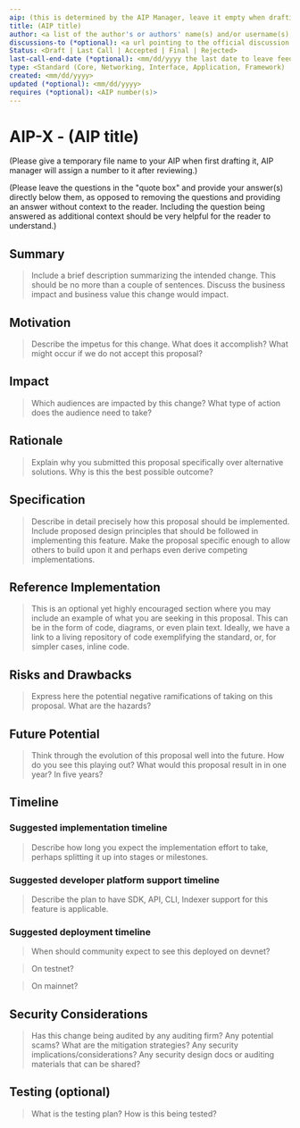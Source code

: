 ```yaml
---
aip: (this is determined by the AIP Manager, leave it empty when drafting)
title: (AIP title)
author: <a list of the author's or authors' name(s) and/or username(s), or name(s) and email(s). Details are below.>
discussions-to (*optional): <a url pointing to the official discussion thread>
Status: <Draft | Last Call | Accepted | Final | Rejected>
last-call-end-date (*optional): <mm/dd/yyyy the last date to leave feedbacks and reviews>
type: <Standard (Core, Networking, Interface, Application, Framework) | Informational | Process>
created: <mm/dd/yyyy>
updated (*optional): <mm/dd/yyyy>
requires (*optional): <AIP number(s)>
---
```


# AIP-X - (AIP title)
  
(Please give a temporary file name to your AIP when first drafting it, AIP manager will assign a number to it after reviewing.)

(Please leave the questions in the "quote box" and provide your answer(s) directly below them, as opposed to removing the questions and providing an answer without context to the reader. Including the question being answered as additional context should be very helpful for the reader to understand.)

## Summary

 > Include a brief description summarizing the intended change. This should be no more than a couple of sentences. Discuss the business impact and business value this change would impact.

## Motivation

 > Describe the impetus for this change. What does it accomplish? What might occur if we do not accept this proposal?

## Impact

 > Which audiences are impacted by this change? What type of action does the audience need to take?

## Rationale

 > Explain why you submitted this proposal specifically over alternative solutions. Why is this the best possible outcome?

## Specification

 > Describe in detail precisely how this proposal should be implemented. Include proposed design principles that should be followed in implementing this feature. Make the proposal specific enough to allow others to build upon it and perhaps even derive competing implementations.

## Reference Implementation

 > This is an optional yet highly encouraged section where you may include an example of what you are seeking in this proposal. This can be in the form of code, diagrams, or even plain text. Ideally, we have a link to a living repository of code exemplifying the standard, or, for simpler cases, inline code.

## Risks and Drawbacks

 > Express here the potential negative ramifications of taking on this proposal. What are the hazards?

## Future Potential

 > Think through the evolution of this proposal well into the future. How do you see this playing out? What would this proposal result in in one year? In five years?

## Timeline

### Suggested implementation timeline

 > Describe how long you expect the implementation effort to take, perhaps splitting it up into stages or milestones.
  
### Suggested developer platform support timeline

 > Describe the plan to have SDK, API, CLI, Indexer support for this feature is applicable. 

### Suggested deployment timeline

 > When should community expect to see this deployed on devnet?

 > On testnet?

 > On mainnet?

## Security Considerations

 > Has this change being audited by any auditing firm? 
 > Any potential scams? What are the mitigation strategies?
 > Any security implications/considerations?
 > Any security design docs or auditing materials that can be shared?

## Testing (optional)

 > What is the testing plan? How is this being tested?


